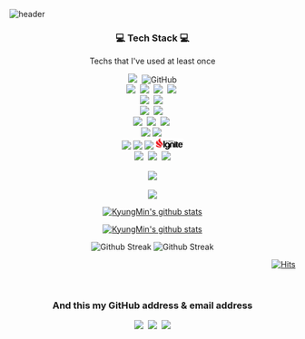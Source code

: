 ![header](https://capsule-render.vercel.app/api?type=waving&color=auto&height=300&section=header&text=dev-KyungMin&fontSize=90)

<h3 align="center">💻 Tech Stack 💻</h3>

<p align="center"> Techs that I've used at least once </p>

<p align="center">
  <img src="https://img.shields.io/badge/Git-F05032?style=flat-square&logo=Git&logoColor=white"/></a>&nbsp
  <img alt="GitHub" src ="https://img.shields.io/badge/GitHub-181717.svg?&style=flat-square&logo=GitHub&logoColor=white"/>
  <br>
  <img src="https://img.shields.io/badge/Windows-0078D6?style=flat-square&logo=Windows&logoColor=white"/></a>&nbsp
  <img src="https://img.shields.io/badge/macos-000000?style=flat-square&logo=macos&logoColor=white"/></a>&nbsp
  <img src="https://img.shields.io/badge/Linux-FCC624?style=flat-square&logo=Linux&logoColor=white"/></a>&nbsp
  <img src="https://img.shields.io/badge/aws-333664?style=flat-square&logo=amazon-aws&logoColor=white"/></a>&nbsp 
  <br>
  <img src="https://img.shields.io/badge/Ubuntu-E95420?style=flat-square&logo=Ubuntu&logoColor=white"/></a>&nbsp
  <img src="https://img.shields.io/badge/CentOS-262577?style=flat-square&logo=CentOS&logoColor=white"/></a>&nbsp
  <br>
  <img src="https://img.shields.io/badge/Java-007396?style=flat-square&logo=Java&logoColor=white"/></a>&nbsp
  <img src="https://img.shields.io/badge/Python-3766AB?style=flat-square&logo=Python&logoColor=white"/></a>&nbsp
  <br>
  <img src="https://img.shields.io/badge/HTML5-E34F26?style=flat-square&logo=HTML5&logoColor=white"/></a>&nbsp
  <img src="https://img.shields.io/badge/Javascript-F7DF1E?style=flat-square&logo=javascript&logoColor=white"/></a>&nbsp 
  <img src="https://img.shields.io/badge/css-1572B6?style=flat-square&logo=css3&logoColor=white"/></a>&nbsp
  <br>
  <img src="https://img.shields.io/badge/Spring-6DB33F?style=flat-square&logo=Spring&logoColor=white"/>
  <img src="https://img.shields.io/badge/SpringBoot-6DB33F?style=flat-square&logo=Spring&logoColor=white"/></a>&nbsp
  <br>
  <img src="https://img.shields.io/badge/ApacheTomcat-F8DC75?style=flat-square&logo=ApacheTomcat&logoColor=white"/>
  <img src="https://img.shields.io/badge/ApacheKafka-231F20?style=flat-square&logo=ApacheKafka&logoColor=white"/>
  <img src="https://img.shields.io/badge/ApacheJMeter-D22128?style=flat-square&logo=ApacheJMeter&logoColor=white"/>
  <img src="https://github.com/apache/ignite-website/blob/master/assets/images/apache_ignite_logo.svg" height="20"/>
  <br>
  <img src="https://img.shields.io/badge/Mysql-E6B91E?style=flat-square&logo=MySql&logoColor=white"/></a>&nbsp
  <img src="https://img.shields.io/badge/PostgreSQL-blue?style=flat-square&logo=PostgreSQL&logoColor=white"/></a>&nbsp
  <img src="https://img.shields.io/badge/SQLite-lightgrey?style=flat-square&logo=SQLite&logoColor=05415A"/>  
</p>
<p align="center">
</p>
<p align="center">
  <a href="https://github.com/KyungMin-tech/">
    <img align="center" src="https://github-readme-stats.vercel.app/api/top-langs/?username=KyungMin-tech&layout=compact&theme=tokyonight" />
  </a>
</p>
<p align="center">
  <a href="https://github.com/dev-KyungMin/">  
    <img align="center" src="https://github-readme-stats.vercel.app/api/top-langs/?username=dev-KyungMin&layout=compact&theme=tokyonight" />
  </a>
</p>
  <div align="center">
 
	
 
  [![KyungMin's github stats](https://github-readme-stats.vercel.app/api?username=KyungMin-tech&theme=tokyonight)](https://github.com/KyungMin-tech/github-readme-stats)
 
  
  [![KyungMin's github stats](https://github-readme-stats.vercel.app/api?username=dev-KyungMin&theme=tokyonight)](https://github.com/dev-KyungMin/github-readme-stats)
	
  	
  
  ![Github Streak](https://github-readme-streak-stats.herokuapp.com/?user=KyungMin-tech&theme=tokyonight)
  ![Github Streak](https://github-readme-streak-stats.herokuapp.com/?user=dev-KyungMin&theme=tokyonight)

  </div>
	
 <div align=right>
	
 [![Hits](https://hits.seeyoufarm.com/api/count/incr/badge.svg?url=https%3A%2F%2Fgithub.com%2FJoohyeonee&count_bg=%2379C83D&title_bg=%23C0C0C0&icon=&icon_color=%23E7E7E7&title=hits&edge_flat=false)](https://github.com/dev-KyungMin/)
	
  </div>
  <br>
</div>



<h3 align="center"> And this my GitHub address & email address </h3>
<p align="center">
  <a href="https://github.com/dev-KyungMin"><img src="https://img.shields.io/badge/GitHub-181717.svg?&style=flat-square&logo=GitHub&logoColor=white&link=https://github.com/dev-KyungMin"/></a>&nbsp  
  <a href="https://github.com/KyungMin-tech"><img src="https://img.shields.io/badge/GitHub-181717.svg?&style=flat-square&logo=GitHub&logoColor=white&link=https://github.com/KyungMin-tech"/></a>&nbsp
  <a href="mailto:tommykmin@gmail.com"><img src="https://img.shields.io/badge/Gmail-d14836?style=flat-square&logo=Gmail&logoColor=white&link=tommykmin@gmail.com"/></a>
</p>
<br>
